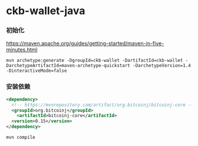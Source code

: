 # ckb-wallet-java

### 初始化

https://maven.apache.org/guides/getting-started/maven-in-five-minutes.html

```
mvn archetype:generate -DgroupId=ckb-wallet -DartifactId=ckb-wallet -DarchetypeArtifactId=maven-archetype-quickstart -DarchetypeVersion=1.4 -DinteractiveMode=false
```

### 安装依赖

```xml
<dependency>
  <!-- https://mvnrepository.com/artifact/org.bitcoinj/bitcoinj-core -->
  <groupId>org.bitcoinj</groupId>
    <artifactId>bitcoinj-core</artifactId>
  <version>0.15</version>
</dependency>
```

```
mvn compile
```